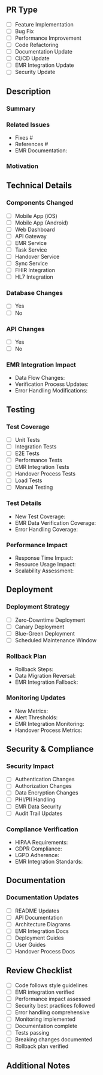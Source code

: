 ## PR Type
<!-- Check all that apply -->
- [ ] Feature Implementation
- [ ] Bug Fix
- [ ] Performance Improvement
- [ ] Code Refactoring
- [ ] Documentation Update
- [ ] CI/CD Update
- [ ] EMR Integration Update
- [ ] Security Update

## Description

### Summary
<!-- Provide a clear and concise description of the changes, with particular focus on EMR integration impact -->

### Related Issues
<!-- Link to related issues/tickets and EMR integration documentation -->
- Fixes #
- References #
- EMR Documentation:

### Motivation
<!-- Explain why this change is needed and its impact on system reliability -->

## Technical Details

### Components Changed
<!-- Check all that apply -->
- [ ] Mobile App (iOS)
- [ ] Mobile App (Android)
- [ ] Web Dashboard
- [ ] API Gateway
- [ ] EMR Service
- [ ] Task Service
- [ ] Handover Service
- [ ] Sync Service
- [ ] FHIR Integration
- [ ] HL7 Integration

### Database Changes
<!-- If yes, provide migration plan details -->
- [ ] Yes
- [ ] No

### API Changes
<!-- If yes, provide backward compatibility details -->
- [ ] Yes
- [ ] No

### EMR Integration Impact
<!-- Complete all sections -->
- Data Flow Changes:
- Verification Process Updates:
- Error Handling Modifications:

## Testing

### Test Coverage
<!-- Check all that apply -->
- [ ] Unit Tests
- [ ] Integration Tests
- [ ] E2E Tests
- [ ] Performance Tests
- [ ] EMR Integration Tests
- [ ] Handover Process Tests
- [ ] Load Tests
- [ ] Manual Testing

### Test Details
- New Test Coverage:
- EMR Data Verification Coverage:
- Error Handling Coverage:

### Performance Impact
- Response Time Impact:
- Resource Usage Impact:
- Scalability Assessment:

## Deployment

### Deployment Strategy
<!-- Select one -->
- [ ] Zero-Downtime Deployment
- [ ] Canary Deployment
- [ ] Blue-Green Deployment
- [ ] Scheduled Maintenance Window

### Rollback Plan
- Rollback Steps:
- Data Migration Reversal:
- EMR Integration Fallback:

### Monitoring Updates
- New Metrics:
- Alert Thresholds:
- EMR Integration Monitoring:
- Handover Process Metrics:

## Security & Compliance

### Security Impact
<!-- Check all that apply -->
- [ ] Authentication Changes
- [ ] Authorization Changes
- [ ] Data Encryption Changes
- [ ] PHI/PII Handling
- [ ] EMR Data Security
- [ ] Audit Trail Updates

### Compliance Verification
- HIPAA Requirements:
- GDPR Compliance:
- LGPD Adherence:
- EMR Integration Standards:

## Documentation

### Documentation Updates
<!-- Check all that apply -->
- [ ] README Updates
- [ ] API Documentation
- [ ] Architecture Diagrams
- [ ] EMR Integration Docs
- [ ] Deployment Guides
- [ ] User Guides
- [ ] Handover Process Docs

## Review Checklist
<!-- All items must be checked before merge -->
- [ ] Code follows style guidelines
- [ ] EMR integration verified
- [ ] Performance impact assessed
- [ ] Security best practices followed
- [ ] Error handling comprehensive
- [ ] Monitoring implemented
- [ ] Documentation complete
- [ ] Tests passing
- [ ] Breaking changes documented
- [ ] Rollback plan verified

## Additional Notes
<!-- Any additional information that reviewers should be aware of -->